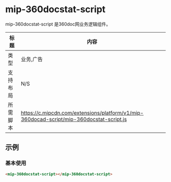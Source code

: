 ﻿# mip-360docstat-script

mip-360docstat-script 是360doc网业务逻辑组件。

标题|内容
----|----
类型|业务,广告
支持布局|N/S
所需脚本|https://c.mipcdn.com/extensions/platform/v1/mip-360docad-script/mip-360docstat-script.js

## 示例

### 基本使用

```html
<mip-360docstat-script></mip-360docstat-script>
```
